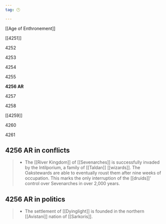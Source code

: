 ```yaml
---
tag: 🕛

---
```

[[Age of Enthronement]]


[[4251]]

4252

4253

4254

4255

**4256 AR**

4257

4258

[[4259]]

4260

4261



## 4256 AR in conflicts

>  - The [[River Kingdom]] of [[Sevenarches]] is successfully invaded by the Intilporium, a family of [[Taldan]] [[wizards]].  The Oakstewards are able to eventually roust them after nine weeks of occupation.  This marks the only interruption of the [[druids]]' control over Sevenarches in over 2,000 years.


## 4256 AR in politics

>  - The settlement of [[Dyinglight]] is founded in the northern [[Avistani]] nation of [[Sarkoris]].






